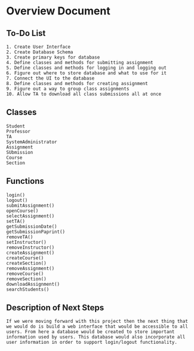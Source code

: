 # Overview Document

## To-Do List

    1. Create User Interface
    2. Create Database Schema
    3. Create primary keys for database
    4. Define classes and methods for submitting assignment
    5. Define classes and methods for logging in and logging out
    6. Figure out where to store database and what to use for it
    7. Connect the UI to the database
    8. Define classes and methods for creating assignment
    9. Figure out a way to group class assignments
    10. Allow TA to download all class submissions all at once

## Classes

    Student
    Professor
    TA
    SystemAdministrator
    Assignment
    SUbmission
    Course
    Section
  

## Functions

    login()
    logout()
    submitAssignment()
    openCourse()
    selectAssignment()
    setTA()
    getSubmissionDate()
    getSubmissionPaprint()
    removeTA()
    setInstructor()
    removeInstructor()
    createAssignment()
    createCourse()
    createSection()
    removeAssignment()
    removeCourse()
    removeSection()
    downloadAssignment()
    searchStudents()
   
## Description of Next Steps
    
    If we were moving forward with this project then the next thing that we would do is build a web interface that would be accessible to all users. From here a database would be created to store important information used by users. This database would also incorporate all user information in order to support login/logout functionality. 

    
